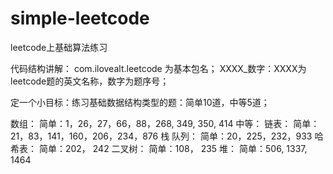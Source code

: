 # simple-leetcode
leetcode上基础算法练习

代码结构讲解：
    com.ilovealt.leetcode 为基本包名；
    XXXX_数字：XXXX为leetcode题的英文名称，数字为题序号；

定一个小目标：练习基础数据结构类型的题：简单10道，中等5道；

数组：
    简单：1，26，27，66，88，268, 349, 350, 414
    中等：
链表：
    简单：21，83，141，160，206，234，876
栈 队列：
    简单：20，225，232，933
哈希表：
    简单：202， 242
二叉树：
    简单：108， 235
堆：
    简单：506, 1337, 1464